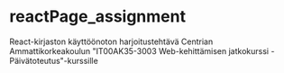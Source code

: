 # reactPage_assignment
React-kirjaston käyttöönoton harjoitustehtävä Centrian Ammattikorkeakoulun "IT00AK35-3003 Web-kehittämisen jatkokurssi - Päivätoteutus"-kurssille 
